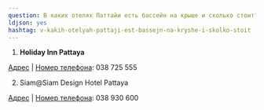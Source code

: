 ```yaml
---
question: В каких отелях Паттайи есть бассейн на крыше и сколько стоит?
ldjson: yes
hashtag: v-kakih-otelyah-pattaji-est-bassejn-na-kryshe-i-skolko-stoit
---
```


1. **Holiday Inn Pattaya**

[Адрес](https://www.google.co.th/search?client=opera&hs=VZf&sxsrf=ACYBGNSCODO5avwDlBR0UCafZPjO9PvRUw:1573906573956&q=holiday+inn+pattaya+%D0%B0%D0%B4%D1%80%D0%B5%D1%81&stick=H4sIAAAAAAAAAOPgE-LWT9c3LMk1sLAwTdGSzU620s_JT04syczPgzOsElNSilKLixexymXk52SmJFYqZOblKRQklpQkViYqXNhwYcvFhgtbLzYCAKnnpBpPAAAA&ludocid=2311580472174192404&sa=X&ved=2ahUKEwiYgYDy2u7lAhVRxzgGHWD7Cx8Q6BMwG3oECBAQAw) | [Номер телефона](https://www.google.co.th/search?client=opera&hs=VZf&sxsrf=ACYBGNSCODO5avwDlBR0UCafZPjO9PvRUw:1573906573956&q=holiday+inn+pattaya+%D1%82%D0%B5%D0%BB%D0%B5%D1%84%D0%BE%D0%BD&ludocid=2311580472174192404&sa=X&ved=2ahUKEwiYgYDy2u7lAhVRxzgGHWD7Cx8Q6BMwHXoECBkQAg): 038 725 555   


2. Siam@Siam Design Hotel Pattaya

[Адрес](https://www.google.co.th/search?client=opera&sxsrf=ACYBGNSbNFrkzWtVkNs_PcQ6WyK9M052Wg:1573907262956&q=siam+siam+design+hotel+pattaya+%D0%B0%D0%B4%D1%80%D0%B5%D1%81&stick=H4sIAAAAAAAAAOPgE-LRT9c3LCipLMwoMcjQks1OttLPyU9OLMnMz4MzrBJTUopSi4sXsWoWZybmKoCJlNTizPQ8hYz8ktQchYLEkpLEykSFCxsubLnYcGHrxUYA7TeS-FsAAAA&ludocid=4682618554636171379&sa=X&ved=2ahUKEwirmcW63e7lAhU04jgGHbaVD3kQ6BMwEnoECBUQAw) | [Номер телефона](https://www.google.co.th/search?client=opera&sxsrf=ACYBGNSbNFrkzWtVkNs_PcQ6WyK9M052Wg:1573907262956&q=siam+siam+design+hotel+pattaya+%D1%82%D0%B5%D0%BB%D0%B5%D1%84%D0%BE%D0%BD&ludocid=4682618554636171379&sa=X&ved=2ahUKEwirmcW63e7lAhU04jgGHbaVD3kQ6BMwFHoECCQQAg): 038 930 600


